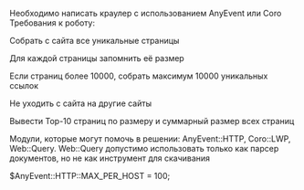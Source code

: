 Необходимо написать краулер с использованием AnyEvent или Coro
Требования к роботу:

Собрать с сайта все уникальные страницы

Для каждой страницы запомнить её размер

Если страниц более 10000, собрать максимум 10000 уникальных
ссылок

Не уходить с сайта на другие сайты

Вывести Top-10 страниц по размеру и суммарный размер всех
страниц

Модули, которые могут помочь в решении: AnyEvent::HTTP,
Coro::LWP, Web::Query. Web::Query допустимо использовать
только как парсер документов, но не как инструмент для скачивания

$AnyEvent::HTTP::MAX_PER_HOST = 100;
